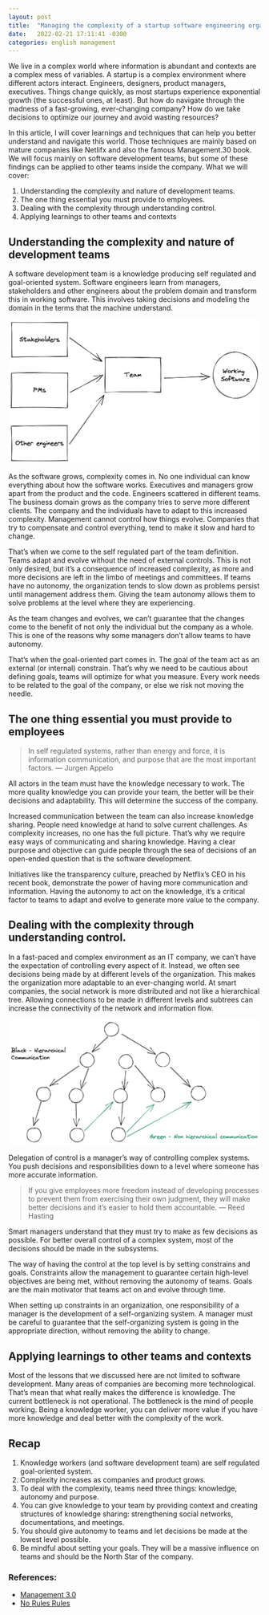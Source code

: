 ```yaml
---
layout: post
title:  "Managing the complexity of a startup software engineering organization"
date:   2022-02-21 17:11:41 -0300
categories: english management
---
```


We live in a complex world where information is abundant and contexts are a complex mess of variables. A startup is a complex environment where different actors interact. Engineers, designers, product managers, executives. Things change quickly, as most startups experience exponential growth (the successful ones, at least). But how do navigate through the madness of a fast-growing, ever-changing company? How do we take decisions to optimize our journey and avoid wasting resources?

In this article, I will cover learnings and techniques that can help you better understand and navigate this world. Those techniques are mainly based on mature companies like Netlifx and also the famous Management.30 book. We will focus mainly on software development teams, but some of these findings can be applied to other teams inside the company. What we will cover:

1. Understanding the complexity and nature of development teams.
2. The one thing essential you must provide to employees.
3. Dealing with the complexity through understanding control.
4. Applying learnings to other teams and contexts

## Understanding the complexity and nature of development teams
A software development team is a knowledge producing self regulated and goal-oriented system. Software engineers learn from managers, stakeholders and other engineers about the problem domain and transform this in working software. This involves taking decisions and modeling the domain in the terms that the machine understand. 

![Teams connections](/assets/software_eng_teams.png)

As the software grows, complexity comes in. No one individual can know everything about how the software works. Executives and managers grow apart from the product and the code. Engineers scattered in different teams. The business domain grows as the company tries to serve more different clients. The company and the individuals have to adapt to this increased complexity. Management cannot control how things evolve. Companies that try to compensate and control everything, tend to make it slow and hard to change. 

That’s when we come to the self regulated part of the team definition. Teams adapt and evolve without the need of external controls. This is not only desired, but it’s a consequence of increased complexity, as more and more decisions are left in the limbo of meetings and committees. If teams have no autonomy, the organization tends to slow down as problems persist until management address them. Giving the team autonomy allows them to solve problems at the level where they are experiencing. 

As the team changes and evolves, we can’t guarantee that the changes come to the benefit of not only the individual but the company as a whole. This is one of the reasons why some managers don’t allow teams to have autonomy. 

That’s when the goal-oriented part comes in. The goal of the team act as an external (or internal) constrain. That’s why we need to be cautious about defining goals, teams will optimize for what you measure. Every work needs to be related to the goal of the company, or else we risk not moving the needle.

## The one thing essential you must provide to employees
> In self regulated systems, rather than energy and force, it is information communication, and purpose that are the most important factors. — Jurgen Appelo

All actors in the team must have the knowledge necessary to work. The more quality knowledge you can provide your team, the better will be their decisions and adaptability. This will determine the success of the company.

Increased communication between the team can also increase knowledge sharing. People need knowledge at hand to solve current challenges. As complexity increases, no one has the full picture. That’s why we require easy ways of communicating and sharing knowledge. Having a clear purpose and objective can guide people through the sea of decisions of an open-ended question that is the software development. 

Initiatives like the transparency culture, preached by Netflix’s CEO in his recent book, demonstrate the power of having more communication and information. Having the autonomy to act on the knowledge, it’s a critical factor to teams to adapt and evolve to generate more value to the company. 

## Dealing with the complexity through understanding control.
In a fast-paced and complex environment as an IT company, we can’t have the expectation of controlling every aspect of it. Instead, we often see decisions being made by at different levels of the organization. This makes the organization more adaptable to an ever-changing world. At smart companies, the social network is more distributed and not like a hierarchical tree. Allowing connections to be made in different levels and subtrees can increase the connectivity of the network and information flow.

![Company communication](/assets/hierarchical_communication.png)

Delegation of control is a manager’s way of controlling complex systems. You push decisions and responsibilities down to a level where someone has more accurate information.

> If you give employees more freedom instead of developing processes to prevent them from exercising their own judgment, they will make better decisions and it’s easier to hold them accountable. — Reed Hasting

Smart managers understand that they must try to make as few decisions as possible. For better overall control of a complex system, most of the decisions should be made in the subsystems.

The way of having the control at the top level is by setting constrains and goals. Constraints allow the management to guarantee certain high-level objectives are being met, without removing the autonomy of teams. Goals are the main motivator that teams act on and evolve through time. 

When setting up constraints in an organization, one responsibility of a manager is the development of a self-organizing system. A manager must be careful to guarantee that the self-organizing system is going in the appropriate direction, without removing the ability to change. 

## Applying learnings to other teams and contexts

Most of the lessons that we discussed here are not limited to software development. Many areas of companies are becoming more technological. That’s mean that what really makes the difference is knowledge. The current bottleneck is not operational. The bottleneck is the mind of people working. Being a knowledge worker, you can deliver more value if you have more knowledge and deal better with the complexity of the work. 

## Recap

1. Knowledge workers (and software development team) are self regulated goal-oriented system.
2. Complexity increases as companies and product grows. 
3. To deal with the complexity, teams need three things: knowledge, autonomy and purpose. 
4. You can give knowledge to your team by providing context and creating structures of knowledge sharing: strengthening social networks, documentations, and meetings.
5. You should give autonomy to teams and let decisions be made at the lowest level possible.
6. Be mindful about setting your goals. They will be a massive influence on teams and should be the North Star of the company.

### References:
- [Management 3.0](https://www.amazon.com.br/Management-3-0-Leading-Developers-Developing/dp/0321712471/ref=asc_df_0321712471/?tag=googleshopp00-20&linkCode=df0&hvadid=379726347250&hvpos=&hvnetw=g&hvrand=6699931503137188173&hvpone=&hvptwo=&hvqmt=&hvdev=c&hvdvcmdl=&hvlocint=&hvlocphy=1001655&hvtargid=pla-421604506510&psc=1)
- [No Rules Rules](https://www.amazon.com.br/No-Rules-Netflix-Culture-Reinvention/dp/1984877860/ref=sr_1_1?__mk_pt_BR=%C3%85M%C3%85%C5%BD%C3%95%C3%91&crid=2TWSFHWRDYOXN&keywords=No+rules+book&qid=1645504493&s=books&sprefix=no+rules+book%2Cstripbooks%2C237&sr=1-1&ufe=app_do%3Aamzn1.fos.db68964d-7c0e-4bb2-a95c-e5cb9e32eb12)

